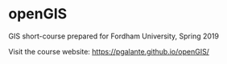 # openGIS
GIS short-course prepared for Fordham University, Spring 2019

Visit the course website: https://pgalante.github.io/openGIS/
